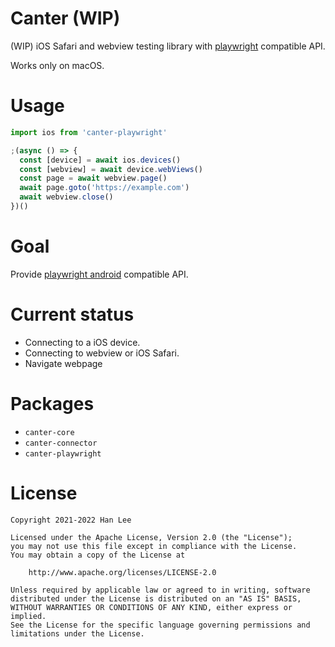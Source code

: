 # Canter (WIP)
(WIP) iOS Safari and webview testing library with [playwright](https://playwright.dev/docs/api/class-android) compatible API.

Works only on macOS.

# Usage
```ts
import ios from 'canter-playwright'

;(async () => {
  const [device] = await ios.devices()
  const [webview] = await device.webViews()
  const page = await webview.page()
  await page.goto('https://example.com')
  await webview.close()
})()
```

# Goal
Provide [playwright android](https://playwright.dev/docs/api/class-android) compatible API.

# Current status
- Connecting to a iOS device.
- Connecting to webview or iOS Safari.
- Navigate webpage

# Packages
- `canter-core`
- `canter-connector`
- `canter-playwright`

# License
```
Copyright 2021-2022 Han Lee

Licensed under the Apache License, Version 2.0 (the "License");
you may not use this file except in compliance with the License.
You may obtain a copy of the License at

    http://www.apache.org/licenses/LICENSE-2.0

Unless required by applicable law or agreed to in writing, software
distributed under the License is distributed on an "AS IS" BASIS,
WITHOUT WARRANTIES OR CONDITIONS OF ANY KIND, either express or implied.
See the License for the specific language governing permissions and
limitations under the License.
```
